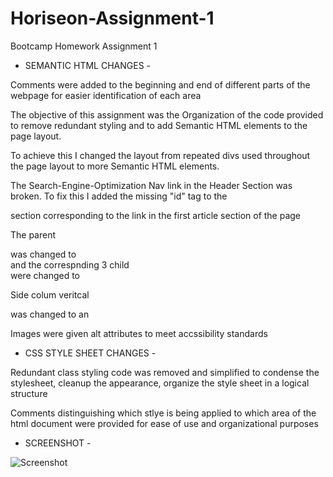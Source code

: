 # Horiseon-Assignment-1
Bootcamp Homework Assignment 1

- SEMANTIC HTML CHANGES -

Comments were added to the beginning and end of different parts of the webpage for easier identification of each area

The objective of this assignment was the Organization of the code provided to remove redundant styling and to add Semantic HTML elements to the page layout.

To achieve this I changed the layout from repeated divs used throughout the page layout to more Semantic HTML elements.

The Search-Engine-Optimization Nav link in the Header Section was broken. To fix this I added the missing "id" tag to the <main> section corresponding to the link in the first article section of the page

The parent <div> was changed to <main> and the correspnding 3 child <div> were changed to <article>

Side colum veritcal <div> was changed to an <aside>

Images were given alt attributes to meet accssibility standards


- CSS STYLE SHEET CHANGES -

Redundant class styling code was removed and simplified to condense the stylesheet, cleanup the appearance, organize the style sheet in a logical structure

Comments distinguishing which stlye is being applied to which area of the html document were provided for ease of use and organizational purposes


  - SCREENSHOT - 
  
  
  ![Screenshot](https://user-images.githubusercontent.com/73037339/148655502-3ea4423c-a189-455a-bbd0-2b63c7d32c01.png)


